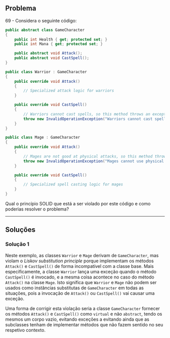 
## Problema

69 - Considera o seguinte código:

```cs
public abstract class GameCharacter
{
    public int Health { get; protected set; }
    public int Mana { get; protected set; }

    public abstract void Attack();
    public abstract void CastSpell();
}

public class Warrior : GameCharacter
{
    public override void Attack()
    {
        // Specialized attack logic for warriors
    }

    public override void CastSpell()
    {
        // Warriors cannot cast spells, so this method throws an exception
        throw new InvalidOperationException("Warriors cannot cast spells");
    }
}

public class Mage : GameCharacter
{
    public override void Attack()
    {
        // Mages are not good at physical attacks, so this method throws an exception
        throw new InvalidOperationException("Mages cannot use physical attacks");
    }

    public override void CastSpell()
    {
        // Specialized spell casting logic for mages
    }
}
```

Qual o princípio SOLID que está a ser violado por este código e como poderias
resolver o problema?

---

## Soluções

### Solução 1

Neste exemplo, as classes `Warrior` e `Mage` derivam de `GameCharacter`, mas
violam o _Liskov substitution principle_ porque implementam os métodos
`Attack()` e `CastSpell()` de forma incompatível com a classe base. Mais
especificamente, a classe `Warrior` lança uma exceção quando o método
`CastSpell()` é invocado, e a mesma coisa acontece no caso do método `Attack()`
na classe `Mage`. Isto significa que `Warrior` e `Mage` não podem ser usados
como instâncias substitutas de `GameCharacter` em todas as situações, pois
a invocação de `Attack()` ou `CastSpell()` vai causar uma exceção.

Uma forma de corrigir esta violação seria a classe `GameCharacter` fornecer os
métodos `Attack()` e `CastSpell()` como `virtual` e não `abstract`, tendo os
mesmos um corpo vazio, evitando exceções a evitando ainda que as subclasses
tenham de implementar métodos que não fazem sentido no seu respetivo contexto.
